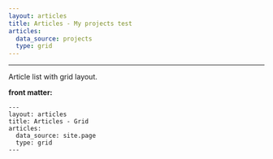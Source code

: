 ```yaml
---
layout: articles
title: Articles - My projects test
articles:
  data_source: projects
  type: grid
---
```



<div class="article__content" markdown="1">

---

Article list with grid layout.

<!--more-->

**front matter:**

    ---
    layout: articles
    title: Articles - Grid
    articles:
      data_source: site.page
      type: grid
    ---

</div>
